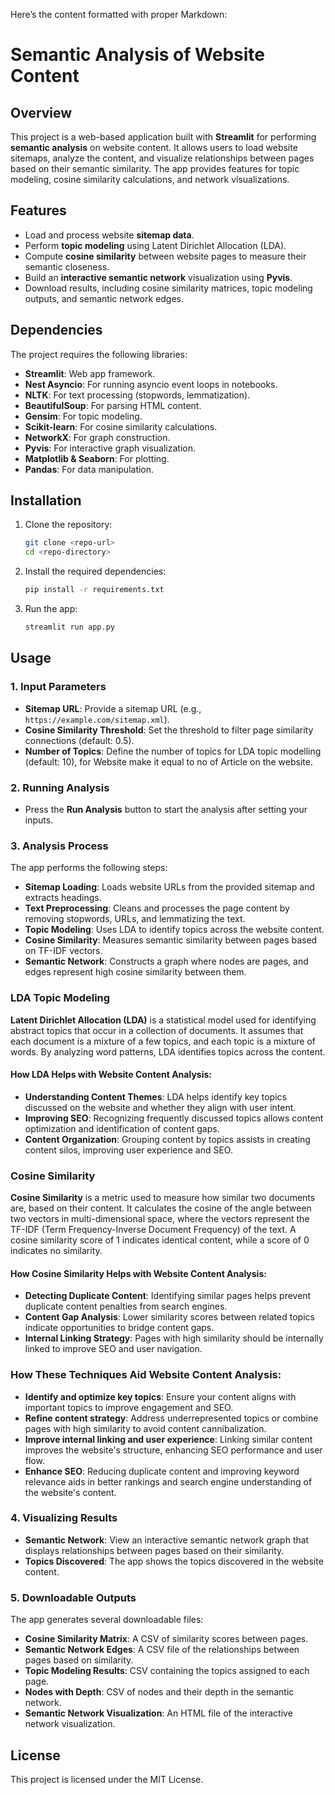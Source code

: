Here’s the content formatted with proper Markdown:

# Semantic Analysis of Website Content

## Overview
This project is a web-based application built with **Streamlit** for performing **semantic analysis** on website content. It allows users to load website sitemaps, analyze the content, and visualize relationships between pages based on their semantic similarity. The app provides features for topic modeling, cosine similarity calculations, and network visualizations.

## Features
- Load and process website **sitemap data**.
- Perform **topic modeling** using Latent Dirichlet Allocation (LDA).
- Compute **cosine similarity** between website pages to measure their semantic closeness.
- Build an **interactive semantic network** visualization using **Pyvis**.
- Download results, including cosine similarity matrices, topic modeling outputs, and semantic network edges.

## Dependencies
The project requires the following libraries:
- **Streamlit**: Web app framework.
- **Nest Asyncio**: For running asyncio event loops in notebooks.
- **NLTK**: For text processing (stopwords, lemmatization).
- **BeautifulSoup**: For parsing HTML content.
- **Gensim**: For topic modeling.
- **Scikit-learn**: For cosine similarity calculations.
- **NetworkX**: For graph construction.
- **Pyvis**: For interactive graph visualization.
- **Matplotlib & Seaborn**: For plotting.
- **Pandas**: For data manipulation.

## Installation

1. Clone the repository:
   ```bash
   git clone <repo-url>
   cd <repo-directory>
   ```

2. Install the required dependencies:
   ```bash
   pip install -r requirements.txt
   ```

3. Run the app:
   ```bash
   streamlit run app.py
   ```

## Usage

### 1. Input Parameters
- **Sitemap URL**: Provide a sitemap URL (e.g., `https://example.com/sitemap.xml`).
- **Cosine Similarity Threshold**: Set the threshold to filter page similarity connections (default: 0.5).
- **Number of Topics**: Define the number of topics for LDA topic modelling (default: 10), for Website make it equal to no of Article on the website.

### 2. Running Analysis
- Press the **Run Analysis** button to start the analysis after setting your inputs.

### 3. Analysis Process
The app performs the following steps:
- **Sitemap Loading**: Loads website URLs from the provided sitemap and extracts headings.
- **Text Preprocessing**: Cleans and processes the page content by removing stopwords, URLs, and lemmatizing the text.
- **Topic Modeling**: Uses LDA to identify topics across the website content.
- **Cosine Similarity**: Measures semantic similarity between pages based on TF-IDF vectors.
- **Semantic Network**: Constructs a graph where nodes are pages, and edges represent high cosine similarity between them.

### LDA Topic Modeling

**Latent Dirichlet Allocation (LDA)** is a statistical model used for identifying abstract topics that occur in a collection of documents. It assumes that each document is a mixture of a few topics, and each topic is a mixture of words. By analyzing word patterns, LDA identifies topics across the content.

#### How LDA Helps with Website Content Analysis:
- **Understanding Content Themes**: LDA helps identify key topics discussed on the website and whether they align with user intent.
- **Improving SEO**: Recognizing frequently discussed topics allows content optimization and identification of content gaps.
- **Content Organization**: Grouping content by topics assists in creating content silos, improving user experience and SEO.

### Cosine Similarity

**Cosine Similarity** is a metric used to measure how similar two documents are, based on their content. It calculates the cosine of the angle between two vectors in multi-dimensional space, where the vectors represent the TF-IDF (Term Frequency-Inverse Document Frequency) of the text. A cosine similarity score of 1 indicates identical content, while a score of 0 indicates no similarity.

#### How Cosine Similarity Helps with Website Content Analysis:
- **Detecting Duplicate Content**: Identifying similar pages helps prevent duplicate content penalties from search engines.
- **Content Gap Analysis**: Lower similarity scores between related topics indicate opportunities to bridge content gaps.
- **Internal Linking Strategy**: Pages with high similarity should be internally linked to improve SEO and user navigation.

### How These Techniques Aid Website Content Analysis:

- **Identify and optimize key topics**: Ensure your content aligns with important topics to improve engagement and SEO.
- **Refine content strategy**: Address underrepresented topics or combine pages with high similarity to avoid content cannibalization.
- **Improve internal linking and user experience**: Linking similar content improves the website's structure, enhancing SEO performance and user flow.
- **Enhance SEO**: Reducing duplicate content and improving keyword relevance aids in better rankings and search engine understanding of the website's content.


### 4. Visualizing Results
- **Semantic Network**: View an interactive semantic network graph that displays relationships between pages based on their similarity.
- **Topics Discovered**: The app shows the topics discovered in the website content.

### 5. Downloadable Outputs
The app generates several downloadable files:
- **Cosine Similarity Matrix**: A CSV of similarity scores between pages.
- **Semantic Network Edges**: A CSV file of the relationships between pages based on similarity.
- **Topic Modeling Results**: CSV containing the topics assigned to each page.
- **Nodes with Depth**: CSV of nodes and their depth in the semantic network.
- **Semantic Network Visualization**: An HTML file of the interactive network visualization.



## License
This project is licensed under the MIT License.
